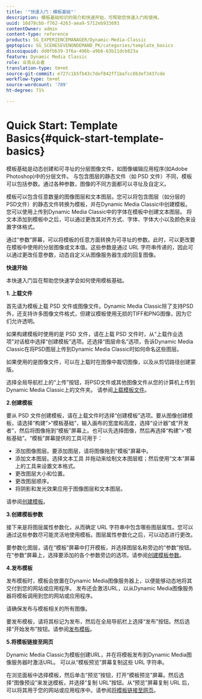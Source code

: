 ```yaml
---
title: '"快速入门：模板基础"'
description: 模板基础知识的简介和快速开始，可帮助您快速入门和使用。
uuid: 16d78cbb-f762-4263-aea9-5712eb933693
contentOwner: admin
content-type: reference
products: SG_EXPERIENCEMANAGER/Dynamic-Media-Classic
geptopics: SG_SCENESEVENONDEMAND_PK/categories/template_basics
discoiquuid: dd0fbb39-3f6a-496b-a9b6-63b11dcb823a
feature: Dynamic Media Classic
role: 业务从业者
translation-type: tm+mt
source-git-commit: e727c1b5fb43c7def842ff1bafcc8b3ef3437cde
workflow-type: tm+mt
source-wordcount: '789'
ht-degree: 71%

---
```



# Quick Start: Template Basics{#quick-start-template-basics}

模板基础是动态创建和可寻址的分层图像文件，如图像编辑应用程序(如Adobe Photoshop)中的分层文件。 与包含图层的静态文件（如 PSD 文件）不同，模板可以包括参数。通过各种参数，图像的不同方面都可以寻址及自定义。

模板可以包含任意数量的图像图层和文本图层。您可以将包含图层（如分层的PSD文件）的静态文件转换为模板，并在Dynamic Media Classic中创建模板。 您可以使用上传到Dynamic Media Classic中的字体在模板中创建文本图层。 将文本添加到模板中之后，可以通过更改其对齐方式、字体、字体大小以及颜色来设置字体格式。

通过“参数”屏幕，可以将模板的任意方面转换为可寻址的参数。此时，可以更改要在模板中使用的分层图像或文本值。这些参数是通过 URL 字符串传递的，因此可以通过更改任意参数，动态自定义从图像服务器生成的回复图像。

**快速开始**

本快速入门旨在帮助您快速学会如何使用模板基础。

**1. 上载文件**

首先请为模板上载 PSD 文件或图像文件。Dynamic Media Classic除了支持PSD外，还支持许多图像文件格式，但建议模板使用无损的TIFF和PNG图像，因为它们允许透明。

如果构建模板时使用的是 PSD 文件，请在上载 PSD 文件时，从“上载作业选项”对话框中选择“创建模板”选项。还选择“图层命名”选项，告诉Dynamic Media Classic在将PSD图层上传到Dynamic Media Classic时如何命名这些图层。

如果使用的是图像文件，可以在上载时在图像中裁切图像，以及从剪切路径创建蒙版。

选择全局导航栏上的“上传”按钮，将PSD文件或其他图像文件从您的计算机上传到Dynamic Media Classic上的文件夹。 请参阅[上载模板文件](uploading-template-files.md#uploading_template_files)。

**2.创建模板**

要从 PSD 文件创建模板，请在上载文件时选择“创建模板”选项。要从图像创建模板，请选择“构建”>“模板基础”，输入画布的宽度和高度，选择“设计器”或“开发者”，然后将图像拖到“模板”屏幕上。也可以先选择图像，然后再选择“构建”>“模板基础”。“模板”屏幕提供的工具可用于：

* 添加图像图层。要添加图层，请将图像拖到“模板”屏幕中。
* 添加文本图层。选择文本工具  并拖动来绘制文本图层框；然后使用“文本”屏幕上的工具来设置文本格式。
* 更改图层大小和位置。
* 更改图层顺序。
* 将阴影和发光效果应用于图像图层和文本图层。

请参阅[创建模板](creating-template.md#creating_a_template)。

**3.创建模板参数**

接下来是将图层属性参数化，从而确定 URL 字符串中包含哪些图层属性。您可以通过这些参数尽可能灵活地使用模板。图层属性参数化之后，可以动态进行更改。

要参数化图层，请在“模板”屏幕中打开模板，并选择图层名称旁边的“参数”按钮。在“参数”屏幕上，选择要添加的各个参数旁边的选项。请参阅[创建模板参数](creating-template-parameters.md#creating_template_parameters)。

**4.发布模板**

发布模板时，模板会放置在Dynamic Media图像服务器上，以便能够动态地将其交付到您的网站或应用程序。 发布还会激活URL，以从Dynamic Media图像服务器将模板调用到您的网站或应用程序。

请确保发布与模板相关的所有图像。

要发布模板，请将其标记为发布，然后在全局导航栏上选择“发布”按钮。然后选择“开始发布”按钮。请参阅[发布模板](publishing-templates.md#publishing_templates)。

**5.将模板链接至网页**

Dynamic Media Classic为模板创建URL，并在将模板发布到Dynamic Media图像服务器时激活URL。 可以从“模板预览”屏幕复制这些 URL 字符串。

在浏览面板中选择模板，然后单击“预览”按钮，打开“模板预览”屏幕。然后选择“图像预设”来发送模板，并选择“复制 URL”按钮。从“预览”屏幕复制 URL 后，可以将其用于您的网站或应用程序中。请参阅[将模板链接至网页](linking-template-web-page.md#linking_a_template_to_a_web_page)。
